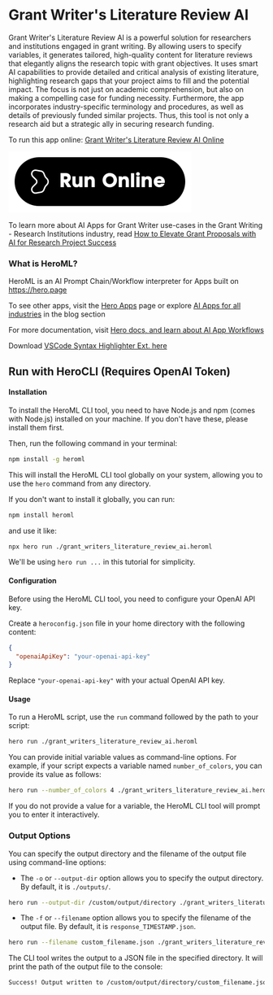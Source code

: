 # Grant Writer's Literature Review AI

Grant Writer's Literature Review AI is a powerful solution for researchers and institutions engaged in grant writing. By allowing users to specify variables, it generates tailored, high-quality content for literature reviews that elegantly aligns the research topic with grant objectives. It uses smart AI capabilities to provide detailed and critical analysis of existing literature, highlighting research gaps that your project aims to fill and the potential impact. The focus is not just on academic comprehension, but also on making a compelling case for funding necessity. Furthermore, the app incorporates industry-specific terminology and procedures, as well as details of previously funded similar projects. Thus, this tool is not only a research aid but a strategic ally in securing research funding.

To run this app online: [Grant Writer's Literature Review AI Online](https://hero.page/app/grant-writer's-literature-review-ai-strategic-grant-focused-literature-reviews/l4BsKTKxUSQgwpUxJuBL)

[![Run Grant Writer's Literature Review AI Online](/assets/run.svg)](https://hero.page/app/grant-writer's-literature-review-ai-strategic-grant-focused-literature-reviews/l4BsKTKxUSQgwpUxJuBL)

To learn more about AI Apps for Grant Writer use-cases in the Grant Writing - Research Institutions industry, read [How to Elevate Grant Proposals with AI for Research Project Success](https://hero.page/blog/ai/grant-writing-research-institutions/how-to-elevate-grant-proposals-with-ai-for-research-project-success/170929)

### What is HeroML?
HeroML is an AI Prompt Chain/Workflow interpreter for Apps built on https://hero.page 

To see other apps, visit the [Hero Apps](https://hero.page/apps) page or explore [AI Apps for all industries](https://hero.page/blog) in the blog section

For more documentation, visit [Hero docs, and learn about AI App Workflows](https://hero.page/tutorials/introduction-to-heroml)

Download [VSCode Syntax Highlighter Ext. here](https://marketplace.visualstudio.com/items?itemName=hero-page.heroml)

## Run with HeroCLI (Requires OpenAI Token)

#### Installation

To install the HeroML CLI tool, you need to have Node.js and npm (comes with Node.js) installed on your machine. If you don't have these, please install them first. 

Then, run the following command in your terminal:

```bash
npm install -g heroml
```

This will install the HeroML CLI tool globally on your system, allowing you to use the `hero` command from any directory.

If you don't want to install it globally, you can run:

```bash
npm install heroml
```

and use it like:

```bash
npx hero run ./grant_writers_literature_review_ai.heroml
```

We'll be using `hero run ...` in this tutorial for simplicity.

#### Configuration

Before using the HeroML CLI tool, you need to configure your OpenAI API key. 

Create a `heroconfig.json` file in your home directory with the following content:

```json
{
  "openaiApiKey": "your-openai-api-key"
}
```

Replace `"your-openai-api-key"` with your actual OpenAI API key.

#### Usage

To run a HeroML script, use the `run` command followed by the path to your script:

```bash
hero run ./grant_writers_literature_review_ai.heroml
```

You can provide initial variable values as command-line options. For example, if your script expects a variable named `number_of_colors`, you can provide its value as follows:

```bash
hero run --number_of_colors 4 ./grant_writers_literature_review_ai.heroml
```

If you do not provide a value for a variable, the HeroML CLI tool will prompt you to enter it interactively.

### Output Options

You can specify the output directory and the filename of the output file using command-line options:

- The `-o` or `--output-dir` option allows you to specify the output directory. By default, it is `./outputs/`.

```bash
hero run --output-dir /custom/output/directory ./grant_writers_literature_review_ai.heroml
```

- The `-f` or `--filename` option allows you to specify the filename of the output file. By default, it is `response_TIMESTAMP.json`.

```bash
hero run --filename custom_filename.json ./grant_writers_literature_review_ai.heroml
```

The CLI tool writes the output to a JSON file in the specified directory. It will print the path of the output file to the console:

```bash
Success! Output written to /custom/output/directory/custom_filename.json
```


